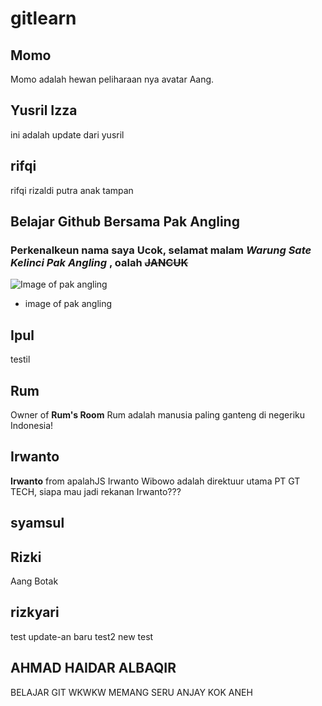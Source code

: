 # gitlearn

## Momo

Momo adalah hewan peliharaan nya avatar Aang.

## Yusril Izza

ini adalah update dari yusril

## rifqi

rifqi rizaldi putra anak tampan

## Belajar Github Bersama Pak Angling

### Perkenalkeun nama saya **Ucok**, selamat malam _Warung Sate Kelinci Pak Angling_ , oalah ~~JANCUK~~

![Image of pak angling](https://scontent-sin2-1.xx.fbcdn.net/v/t1.0-9/49846476_753199745049226_8979172943867150336_n.jpg?_nc_cat=106&_nc_oc=AQmU305ZrJY_LlTQO79lhGSGlYo2lsyRciaFZ14HzY-WzHNHXpvTD2wR-P-pfWwvl9g&_nc_ht=scontent-sin2-1.xx&oh=3be5f9af8de56cf74ee82bb8b10f44e2&oe=5E1758F7)

- image of pak angling

## Ipul

testil

## Rum

Owner of **Rum's Room**
Rum adalah manusia paling ganteng di negeriku Indonesia!

## Irwanto

**Irwanto** from apalahJS
Irwanto Wibowo adalah direktuur utama PT GT TECH,
siapa mau jadi rekanan Irwanto???

## syamsul

## Rizki

Aang Botak

## rizkyari

test
update-an baru
test2
new test


## AHMAD HAIDAR ALBAQIR

BELAJAR GIT
WKWKW
MEMANG SERU
ANJAY
KOK ANEH